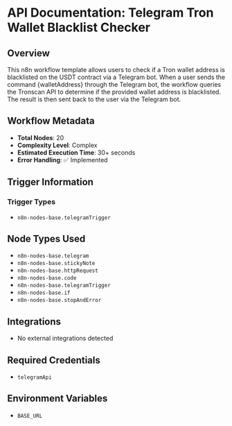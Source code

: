# API Documentation: Telegram Tron Wallet Blacklist Checker

## Overview
This n8n workflow template allows users to check if a Tron wallet address is blacklisted on the USDT contract via a Telegram bot. When a user sends the command {walletAddress} through the Telegram bot, the workflow queries the Tronscan API to determine if the provided wallet address is blacklisted. The result is then sent back to the user via the Telegram bot.

## Workflow Metadata
- **Total Nodes**: 20
- **Complexity Level**: Complex
- **Estimated Execution Time**: 30+ seconds
- **Error Handling**: ✅ Implemented

## Trigger Information
### Trigger Types
- `n8n-nodes-base.telegramTrigger`

## Node Types Used
- `n8n-nodes-base.telegram`
- `n8n-nodes-base.stickyNote`
- `n8n-nodes-base.httpRequest`
- `n8n-nodes-base.code`
- `n8n-nodes-base.telegramTrigger`
- `n8n-nodes-base.if`
- `n8n-nodes-base.stopAndError`

## Integrations
- No external integrations detected

## Required Credentials
- `telegramApi`

## Environment Variables
- `BASE_URL`
